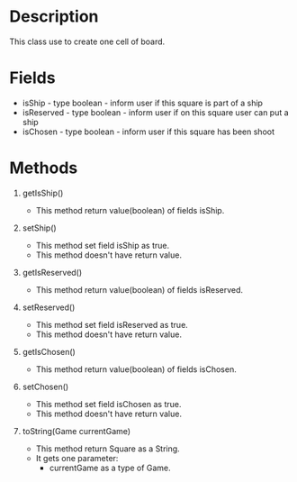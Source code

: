 # Description
This class use to create one cell of board. 

# Fields
* isShip - type boolean - inform user if this square is part of a ship
* isReserved - type boolean - inform user if on this square user can put a ship
* isChosen - type boolean - inform user if this square has been shoot

# Methods
1. getIsShip()
    * This method return value(boolean) of fields isShip.
    
2. setShip()
    * This method set field isShip as true.
    * This method doesn't have return value.

3. getIsReserved()
    * This method return value(boolean) of fields isReserved.

4. setReserved()
    * This method set field isReserved as true.
    * This method doesn't have return value.

5. getIsChosen()
    * This method return value(boolean) of fields isChosen.

6. setChosen()
    * This method set field isChosen as true.
    * This method doesn't have return value.

7. toString(Game currentGame)
    * This method return Square as a String.
    * It gets one parameter:
        * currentGame as a type of Game. 
    
